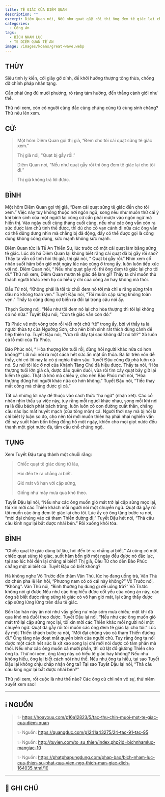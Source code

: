```yaml
---
title: TÊ GIÁC CỦA DIÊM QUAN
description: ""
excerpt: Diêm Quan nói, Nếu như quạt gẫy rồi thì ông đem tê giác lại cho tôi đi.
categories:
  - Công án
tags:
  - BÍCH NHAM LỤC
  - TS DIÊM QUAN TỀ AN
image: /images/koans/great-wave.webp
---
```


## THÙY

Siêu tình ly kiến, cởi giây gỡ dính, đề khởi hướng thượng tông thừa, chống đỡ chính pháp nhãn tạng.

Cần phải ứng đủ mười phương, rõ ràng tám hướng, đến thẳng cảnh giới như thế.

Thử nói xem, còn có người cùng đắc cùng chứng cùng tử cùng sinh chăng? Thử nêu lên xem.

## CỬ:

> Một hôm Diêm Quan gọi thị giả, “Đem cho tôi cái quạt sừng tê giác xem.”
>
> Thị giả nói, "Quạt bị gẫy rồi.”
>
> Diêm Quan nói, “Nếu như quạt gẫy rồi thì ông đem tê giác lại cho tôi đi.”
>
> Thị giả không trả lời được.

## BÌNH

Một hôm Diêm Quan gọi thị giả, “Đem cái quạt sừng tê giác đến cho tôi xem.” Việc này tuy không thuộc nơi ngôn ngữ, song nếu như muốn thử cái ý khí bình sinh của một người lại cũng cứ cần phải mượn vào ngôn ngữ mà hiển thị. Vào ngày cuối cùng tháng cuối cùng, nếu như các ông vẫn còn ra sức được làm chủ tình thế được, thì dù cho có vạn cảnh đi nữa các ông vẫn có thể dững dưng nhìn mà chẳng bị đã động, đây có thể được gọi là công dụng không công dụng, sức mạnh không sức mạnh.

Diêm Quan tức là Tề An Thiền Sư, lúc trước có một cái quạt làm bằng sừng tê giác. Lúc đó há Diêm Quan lại không biết rằng cái quạt đã bị gẫy rồi sao? Thầy ta vẫn cố tình hỏi thị giả, thị giả nói, “ Quạt bị gẫy rồi.” Nhìn xem cổ nhân suốt hăm bốn giờ một ngày lúc nào cũng ở trong ấy, luôn luôn tiếp xúc với nó. Diêm Quan nói, “ Nếu như quạt gẫy rồi thì ông đem tê giác lại cho tôi đi.” Thử nói xem, Diêm Quan mướn tê giác để làm gì? Thầy ta chỉ muốn thử thách người khác xem họ có hiểu ý chỉ của công án hay không mà thôi.

Đầu Tử nói, “Không phải là tôi từ chối đem nó tới mà chỉ e rằng sừng trên đầu nó không toàn vẹn.” Tuyết Đậu nói, “Tôi muốn cặp sừng không toàn vẹn.” Thầy ta cũng dùng cơ biến ra đối lại trong câu nói ấy.

Thạch Sương nói, “Nếu như tôi đem nó lại cho hòa thượng thì tôi lại không có nó nữa.” Tuyết Đậu nói, “Con tê giác vẫn còn đó.”

Từ Phúc vẽ một vòng tròn rồi viết một chữ “tê” trong ấy, bởi vì thầy ta là người thừa tự của Ngưỡng Sơn, cho nên bình sinh rất thích dùng cảnh để tiếp thiên hạ. Tuyết Đậu nói, “Vừa rồi đây tại sao không dắt nó tới?” Xỏ luôn cả lỗ mũi của Từ Phúc.

Bảo Phúc nói, “ Hòa thượng lớn tuổi rồi, đừng hỏi người khác nữa có hơn không?” Lời nói nói ra một cách hết sức ẩn mật ổn thỏa. Ba lời trên vốn dễ thấy, chỉ có lời này là có ý nghĩa thâm sâu. Tuyết Đậu cũng đã phả luôn cả nó. Sư núi tôi lúc ở nơi của Khánh Tàng Chủ đã hiểu được. Thầy ta nói, “Hòa thượng tuổi lớn già cả, được đầu quên đuôi, vừa rồi tìm cây quạt bây giờ lại kiếm tê giác. Thật là khó mà chiều ý, cho nên Bảo Phúc mới nói, “Hòa thượng đừng hỏi người khác nữa có hơn không.” Tuyết Đậu nói, “Tiếc thay mất công mà chẳng được gì cả.”

Tất cả những lời này đề thuộc vào cách thức “hạ ngữ” (nhận xét). Các cổ nhân nhìn thấu sự việc này, tuy rằng mỗi người khác nhau, song mỗi khi nói ra là đều bách phát bách trùng, luôn luôn có con đường xuất thân, chẳng câu nào lạc mất huyết mạch (của tông môn) cả. Người thời nay mà bị hỏi là chỉ biết lý luận so đo, cho nên tôi mới muốn thiên hạ phải nhai nghiến vấn đề này suốt hăm bốn tiếng đồng hồ một ngày, khiến cho mọi giọt nước đều thành một giọt nước đá, tầm cầu chỗ chứng ngộ.

## TỤNG

Xem Tuyết Đậu tụng thành một chuỗi rằng:

> Chiếc quạt tê giác dùng từ lâu,
>
> Hỏi đến té ra chẳng ai biết.
>
> Gió mát vô hạn với cặp sừng,
>
> Giống như mây mưa qua khó theo.

Tuyết Đậu lại nói, “Nếu như các ông muốn gió mát trở lại cặp sừng mọc lại, tôi xin mời các Thiền khách mỗi người nói một chuyển ngữ. 
Quạt đã gẫy rồi tôi muốn các ông đem tê giác lại cho tôi. Lúc ấy có ông tăng bước ra nói, “mời đại chúng vào cả tham Thiền đường đi.” 
Tuyết Đậu hét nói, “Thả câu câu kình ngư lại bắt được nhái bén.” Rồi xuống khỏi tòa.

## BÌNH

“Chiếc quạt tê giác dùng từ lâu, hỏi đến té ra chẳng ai biết.” Ai cũng có một chiếc quạt sừng tê giác, suốt hăm bốn giờ một ngày đều được nó đắc lực, tại sao lúc hỏi đến lại chẳng ai biết? Thị giả, Đầu Tử cho đến Bảo Phúc chẳng một ai biết cả. Tuyết Đậu có biết không?

Há không nghe Vô Trước đến thăm Văn Thù, lúc họ đang uống trà, Văn Thù dơ chén pha lê lên hỏi, “Phương nam có có cái này không?” Vô Trước nói, “Không”. Văn Thù nói, “Bình thường họ dùng gì để uống trà?” Vô Trước không nói gì được.Nếu như các ông hiểu được cốt yếu của công án này, các ông sẽ biết được rằng sừng tê giác có vô hạn gió mát, lại cũng thấy được cặp sừng lừng lững trên đầu tê giác.

Bốn lão hán này ăn nói như vầy giống nư mây sớm mưa chiều; một khi đã qua khó mà đuổi theo được. Tuyết Đậu lại nói, “Nếu như các ông muốn gió mát trở lại cặp sừng mọc lại, tôi xin mời các Thiền khác mỗi người nói một chuyển ngữ. Quạt đã gẫy rồi tôi muốn các ông đem tê giác lại cho tôi.” Lúc ấy một Thiền khách bước ra nói, “Mời đại chúng vào cả tham Thiền đường đi.” Ông tăng này đoạt mất quyền bính của người chủ. Tuy rằng ông ta nói được một cách hết sức là xít xao song lại chỉ mới nói được có tám phần mà thôi. Nếu như các ông muốn cả mười phần, thì cứ lật đổ giường Thiền cho ông ta. Thử nói xem, ông tăng này có hiểu tê giác hay không? Nếu như không hiểu, ông lại biết cách nói như thế. Nếu như ông ta hiểu, tại sao Tuyết Đậu lại không chịu chấp nhận ông ta? Tại sao Tuyết Đậu lại nói, “Thả câu câu king ngư lại bắt được nhái bén?”

Thử nói xem, rốt cuộc là như thế nào? Các ông cử chỉ nên vô sự, thử niêm xuyết xem sao!

<hr class="blog-rule" />

## ℹ️ NGUỒN

> ✨ https://hoavouu.com/p16a12823/5/tac-thu-chin-muoi-mot-te-giac-cua-diem-quan
>
> ✨ Nguồn: https://quangduc.com/p1241a43275/24-tac-91-tac-95
>
> ✨ Nguồn: http://tuvien.com/to_su_thien/index.php?id=bichnhamluc-mangiac-10
>
> ✨ Nguồn: https://phatphapungdung.com/phap-bao/bich-nham-luc-cua-thien-su-phat-qua-vien-ngo-thich-man-giac-dich-164035.html/10

<hr class="blog-rule" />

## 📌 GHI CHÚ

[^1]: ⭐️ <a href="http://thuongchieu.net/index.php/phapthoai/suphu/4779-thiensutean" target="_blank">🔗 TS DIÊM QUAN TỀ AN</a>
